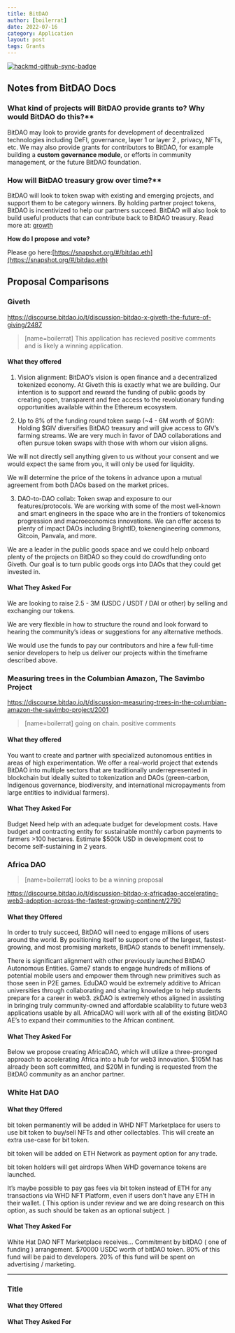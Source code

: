 ```yaml
---
title: BitDAO
author: [boilerrat]
date: 2022-07-16
category: Application
layout: post
tags: Grants
---
```


[![hackmd-github-sync-badge](https://hackmd.io/Re7J02cjT_SQ9iwRI712Jg/badge)](https://hackmd.io/Re7J02cjT_SQ9iwRI712Jg)

## Notes from BitDAO Docs

### What kind of projects will BitDAO provide grants to? Why would BitDAO do this?**

BitDAO may look to provide grants for development of decentralized technologies including DeFI, governance, layer 1 or layer 2 , privacy, NFTs, etc. We may also provide grants for contributors to BitDAO, for example building a **custom governance module**, or efforts in community management, or the future BitDAO foundation.

### How will BitDAO treasury grow over time?**

BitDAO will look to token swap with existing and emerging projects, and support them to be category winners. By holding partner project tokens, BitDAO is incentivized to help our partners succeed. BitDAO will also look to build useful products that can contribute back to BitDAO treasury. Read more at: [growth](https://docs.bitdao.io/#growth)

**How do I propose and vote?** 

Please go here:[https://snapshot.org/#/bitdao.eth](https://snapshot.org/#/bitdao.eth)


## Proposal Comparisons

### Giveth

https://discourse.bitdao.io/t/discussion-bitdao-x-giveth-the-future-of-giving/2487

> [name=boilerrat] This application has recieved positive comments and is likely a winning application.

#### What they offered

1. Vision alignment: BitDAO’s vision is open finance and a decentralized tokenized economy. At Giveth this is exactly what we are building. Our intention is to support and reward the funding of public goods by creating open, transparent and free access to the revolutionary funding opportunities available within the Ethereum ecosystem.

2. Up to 8% of the funding round token swap (~4 - 6M worth of $GIV): Holding $GIV diversifies BitDAO treasury and will give access to GIV’s farming streams. We are very much in favor of DAO collaborations and often pursue token swaps with those with whom our vision aligns.

We will not directly sell anything given to us without your consent and we would expect the same from you, it will only be used for liquidity.

We will determine the price of the tokens in advance upon a mutual agreement from both DAOs based on the market prices.

3. DAO-to-DAO collab: Token swap and exposure to our features/protocols. We are working with some of the most well-known and smart engineers in the space who are in the frontiers of tokenomics progression and macroeconomics innovations. We can offer access to plenty of impact DAOs including BrightID, tokenengineering commons, Gitcoin, Panvala, and more.

We are a leader in the public goods space and we could help onboard plenty of the projects on BitDAO so they could do crowdfunding onto Giveth. Our goal is to turn public goods orgs into DAOs that they could get invested in.

#### What They Asked For

We are looking to raise 2.5 - 3M (USDC / USDT / DAI or other) by selling and exchanging our tokens.

We are very flexible in how to structure the round and look forward to hearing the community’s ideas or suggestions for any alternative methods.

We would use the funds to pay our contributors and hire a few full-time senior developers to help us deliver our projects within the timeframe described above.


### Measuring trees in the Columbian Amazon, The Savimbo Project

https://discourse.bitdao.io/t/discussion-measuring-trees-in-the-columbian-amazon-the-savimbo-project/2001

> [name=boilerrat] going on chain. positive comments

#### What they offered

You want to create and partner with specialized autonomous entities in areas of high experimentation. We offer a real-world project that extends BitDAO into multiple sectors that are traditionally underrepresented in blockchain but ideally suited to tokenization and DAOs (green-carbon, Indigenous governance, biodiversity, and international micropayments from large entities to individual farmers).

#### What They Asked For

Budget
Need help with an adequate budget for development costs.
Have budget and contracting entity for sustainable monthly carbon payments to farmers >100 hectares.
Estimate $500k USD in development cost to become self-sustaining in 2 years.

### Africa DAO

> [name=boilerrat] looks to be a winning proposal
 
https://discourse.bitdao.io/t/discussion-bitdao-x-africadao-accelerating-web3-adoption-across-the-fastest-growing-continent/2790

#### What they Offered

In order to truly succeed, BitDAO will need to engage millions of users around the world. By positioning itself to support one of the largest, fastest-growing, and most promising markets, BitDAO stands to benefit immensely.

There is significant alignment with other previously launched BitDAO Autonomous Entities. Game7 stands to engage hundreds of millions of potential mobile users and empower them through new primitives such as those seen in P2E games. EduDAO would be extremely additive to African universities through collaborating and sharing knowledge to help students prepare for a career in web3. zkDAO is extremely ethos aligned in assisting in bringing truly community-owned and affordable scalability to future web3 applications usable by all. AfricaDAO will work with all of the existing BitDAO AE’s to expand their communities to the African continent.

#### What They Asked For

Below we propose creating AfricaDAO, which will utilize a three-pronged approach to accelerating Africa into a hub for web3 innovation. $105M has already been soft committed, and $20M in funding is requested from the BitDAO community as an anchor partner.

### White Hat DAO

#### What they Offered

bit token permanently will be added in WHD NFT Marketplace for users to use bit token to buy/sell NFTs and other collectables. This will create an extra use-case for bit token.

bit token will be added on ETH Network as payment option for any trade.

bit token holders will get airdrops When WHD governance tokens are launched.

It’s maybe possible to pay gas fees via bit token instead of ETH for any transactions via WHD NFT Platform, even if users don’t have any ETH in their wallet. ( This option is under review and we are doing research on this option, as such should be taken as an optional subject. )

#### What They Asked For

White Hat DAO NFT Marketplace receives…
Commitment by bitDAO ( one of funding ) arrangement.
$70000 USDC worth of bitDAO token.
80% of this fund will be paid to developers.
20% of this fund will be spent on advertising / marketing.

---

### Title

#### What they Offered

#### What They Asked For


